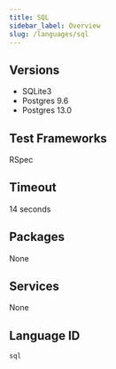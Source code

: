 ```yaml
---
title: SQL
sidebar_label: Overview
slug: /languages/sql
---
```


## Versions

- SQLite3
- Postgres 9.6
- Postgres 13.0

## Test Frameworks

RSpec

## Timeout

14 seconds

## Packages

None 

## Services

None

## Language ID

`sql`
